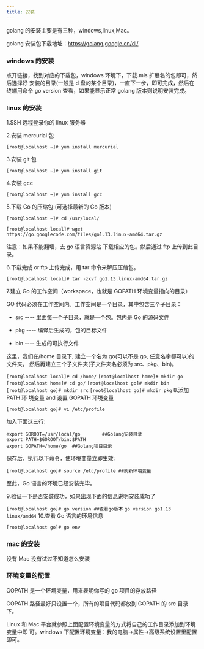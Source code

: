 ```yaml
---
title: 安裝
---
```


golang 的安装主要是有三种，windows,linux,Mac。

golang 安装包下载地址：https://golang.google.cn/dl/

### windows 的安装

点开链接，找到对应的下载包，windows 环境下，下载.mis 扩展名的包即可，然后选择好
安装的目录(一般是 d 盘的某个目录)，一直下一步，即可完成，然后在终端用命令 go
version 查看，如果能显示正常 golang 版本则说明安装完成。

### linux 的安装

1.SSH 远程登录你的 linux 服务器

2.安装 mercurial 包

`[root@localhost ~]# yum install mercurial`

3.安装 git 包

`[root@localhost ~]# yum install git`

4.安装 gcc

`[root@localhost ~]# yum install gcc`

5.下载 Go 的压缩包:(可选择最新的 Go 版本)

`[root@localhost ~]# cd /usr/local/`

`[root@localhost local]# wget https://go.googlecode.com/files/go1.13.linux-amd64.tar.gz`

注意：如果不能翻墙，去 go 语言资源站 下载相应的包。然后通过 ftp 上传到此目录。

6.下载完成 or ftp 上传完成，用 tar 命令来解压压缩包。

`[root@localhost local]# tar -zxvf go1.13.linux-amd64.tar.gz`

7.建立 Go 的工作空间（workspace，也就是 GOPATH 环境变量指向的目录）

GO 代码必须在工作空间内。工作空间是一个目录，其中包含三个子目录：

-   src ---- 里面每一个子目录，就是一个包。包内是 Go 的源码文件

-   pkg ---- 编译后生成的，包的目标文件

-   bin ---- 生成的可执行文件

这里，我们在/home 目录下, 建立一个名为 go(可以不是 go, 任意名字都可以)的文件夹，
然后再建立三个子文件夹(子文件夹名必须为 src、pkg、bin)。

`[root@localhost local]# cd /home/` `[root@localhost home]# mkdir go`
`[root@localhost home]# cd go/` `[root@localhost go]# mkdir bin`
`[root@localhost go]# mkdir src` `[root@localhost go]# mkdir pkg` 8.添加 PATH 环
境变量 and 设置 GOPATH 环境变量

`[root@localhost go]# vi /etc/profile`

加入下面这三行:

```shell
export GOROOT=/usr/local/go        ##Golang安装目录
export PATH=$GOROOT/bin:$PATH
export GOPATH=/home/go  ##Golang项目目录
```

保存后，执行以下命令，使环境变量立即生效:

`[root@localhost go]# source /etc/profile ##刷新环境变量`

至此，Go 语言的环境已经安装完毕。

9.验证一下是否安装成功，如果出现下面的信息说明安装成功了

`[root@localhost go]# go version ##查看go版本`
`go version go1.13 linux/amd64` 10.查看 Go 语言的环境信息

`[root@localhost go]# go env`

### mac 的安装

没有 Mac 没有试过不知道怎么安装

### 环境变量的配置

GOPATH 是一个环境变量，用来表明你写的 go 项目的存放路径

GOPATH 路径最好只设置一个，所有的项目代码都放到 GOPATH 的 src 目录下。

Linux 和 Mac 平台就参照上面配置环境变量的方式将自己的工作目录添加到环境变量中即
可。windows 下配置环境变量：我的电脑->属性->高级系统设置里配置即可。

